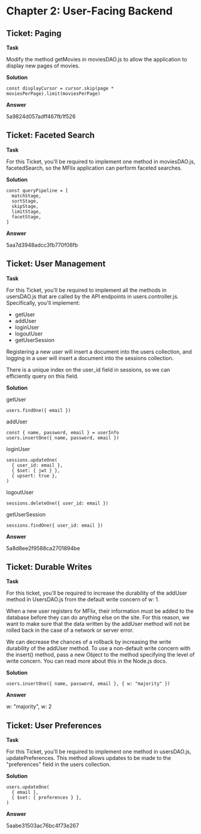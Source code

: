 # Chapter 2: User-Facing Backend
## Ticket: Paging
**Task**

Modify the method getMovies in moviesDAO.js to allow the application to display new pages of movies.

**Solution**

```
const displayCursor = cursor.skip(page * moviesPerPage).limit(moviesPerPage)
```

**Answer**

5a9824d057adff467fb1f526

## Ticket: Faceted Search
**Task**

For this Ticket, you'll be required to implement one method in moviesDAO.js, facetedSearch, so the MFlix application can perform faceted searches.

**Solution**
```
const queryPipeline = [
  matchStage,
  sortStage,
  skipStage,
  limitStage,
  facetStage,
]
```

**Answer**

5aa7d3948adcc3fb770f06fb

## Ticket: User Management
**Task**

For this Ticket, you'll be required to implement all the methods in usersDAO.js that are called by the API endpoints in users.controller.js. Specifically, you'll implement:

- getUser
- addUser
- loginUser
- logoutUser
- getUserSession

Registering a new user will insert a document into the users collection, and logging in a user will insert a document into the sessions collection.

There is a unique index on the user_id field in sessions, so we can efficiently query on this field.

**Solution**

getUser
```
users.findOne({ email })
```

addUser
```
const { name, password, email } = userInfo
users.insertOne({ name, password, email })
```

loginUser
```
sessions.updateOne(
  { user_id: email },
  { $set: { jwt } },
  { upsert: true },
)
```

logoutUser
```
sessions.deleteOne({ user_id: email })
```

getUserSession
```
sessions.findOne({ user_id: email })
```

**Answer**

5a8d8ee2f9588ca2701894be

## Ticket: Durable Writes
**Task**

For this ticket, you'll be required to increase the durability of the addUser method in UsersDAO.js from the default write concern of w: 1.

When a new user registers for MFlix, their information must be added to the database before they can do anything else on the site. For this reason, we want to make sure that the data written by the addUser method will not be rolled back in the case of a network or server error.

We can decrease the chances of a rollback by increasing the write durability of the addUser method. To use a non-default write concern with the insert() method, pass a new Object to the method specifying the level of write concern. You can read more about this in the Node.js docs.

**Solution**
```
users.insertOne({ name, password, email }, { w: "majority" })
```

**Answer**

w: "majority", w: 2

## Ticket: User Preferences
**Task**

For this Ticket, you'll be required to implement one method in usersDAO.js, updatePreferences. This method allows updates to be made to the "preferences" field in the users collection.

**Solution**
```
users.updateOne(
  { email },
  { $set: { preferences } },
)
```

**Answer**

5aabe31503ac76bc4f73e267
